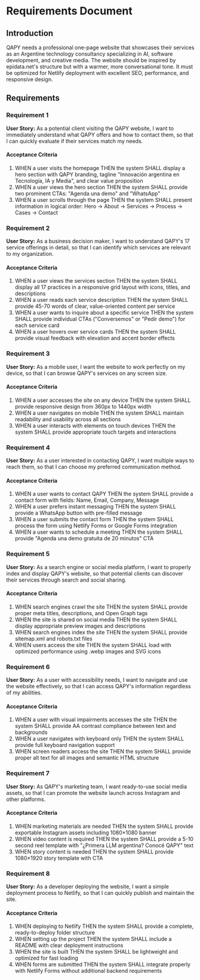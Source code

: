 # Requirements Document

## Introduction

QAPY needs a professional one-page website that showcases their services as an Argentine technology consultancy specializing in AI, software development, and creative media. The website should be inspired by epidata.net's structure but with a warmer, more conversational tone. It must be optimized for Netlify deployment with excellent SEO, performance, and responsive design.

## Requirements

### Requirement 1

**User Story:** As a potential client visiting the QAPY website, I want to immediately understand what QAPY offers and how to contact them, so that I can quickly evaluate if their services match my needs.

#### Acceptance Criteria

1. WHEN a user visits the homepage THEN the system SHALL display a hero section with QAPY branding, tagline "Innovación argentina en Tecnología, IA y Media", and clear value proposition
2. WHEN a user views the hero section THEN the system SHALL provide two prominent CTAs: "Agenda una demo" and "WhatsApp"
3. WHEN a user scrolls through the page THEN the system SHALL present information in logical order: Hero → About → Services → Process → Cases → Contact

### Requirement 2

**User Story:** As a business decision maker, I want to understand QAPY's 17 service offerings in detail, so that I can identify which services are relevant to my organization.

#### Acceptance Criteria

1. WHEN a user views the services section THEN the system SHALL display all 17 practices in a responsive grid layout with icons, titles, and descriptions
2. WHEN a user reads each service description THEN the system SHALL provide 45-70 words of clear, value-oriented content per service
3. WHEN a user wants to inquire about a specific service THEN the system SHALL provide individual CTAs ("Conversemos" or "Pedir demo") for each service card
4. WHEN a user hovers over service cards THEN the system SHALL provide visual feedback with elevation and accent border effects

### Requirement 3

**User Story:** As a mobile user, I want the website to work perfectly on my device, so that I can browse QAPY's services on any screen size.

#### Acceptance Criteria

1. WHEN a user accesses the site on any device THEN the system SHALL provide responsive design from 360px to 1440px width
2. WHEN a user navigates on mobile THEN the system SHALL maintain readability and usability across all sections
3. WHEN a user interacts with elements on touch devices THEN the system SHALL provide appropriate touch targets and interactions

### Requirement 4

**User Story:** As a user interested in contacting QAPY, I want multiple ways to reach them, so that I can choose my preferred communication method.

#### Acceptance Criteria

1. WHEN a user wants to contact QAPY THEN the system SHALL provide a contact form with fields: Name, Email, Company, Message
2. WHEN a user prefers instant messaging THEN the system SHALL provide a WhatsApp button with pre-filled message
3. WHEN a user submits the contact form THEN the system SHALL process the form using Netlify Forms or Google Forms integration
4. WHEN a user wants to schedule a meeting THEN the system SHALL provide "Agenda una demo gratuita de 20 minutos" CTA

### Requirement 5

**User Story:** As a search engine or social media platform, I want to properly index and display QAPY's website, so that potential clients can discover their services through search and social sharing.

#### Acceptance Criteria

1. WHEN search engines crawl the site THEN the system SHALL provide proper meta titles, descriptions, and Open Graph tags
2. WHEN the site is shared on social media THEN the system SHALL display appropriate preview images and descriptions
3. WHEN search engines index the site THEN the system SHALL provide sitemap.xml and robots.txt files
4. WHEN users access the site THEN the system SHALL load with optimized performance using .webp images and SVG icons

### Requirement 6

**User Story:** As a user with accessibility needs, I want to navigate and use the website effectively, so that I can access QAPY's information regardless of my abilities.

#### Acceptance Criteria

1. WHEN a user with visual impairments accesses the site THEN the system SHALL provide AA contrast compliance between text and backgrounds
2. WHEN a user navigates with keyboard only THEN the system SHALL provide full keyboard navigation support
3. WHEN screen readers access the site THEN the system SHALL provide proper alt text for all images and semantic HTML structure

### Requirement 7

**User Story:** As QAPY's marketing team, I want ready-to-use social media assets, so that I can promote the website launch across Instagram and other platforms.

#### Acceptance Criteria

1. WHEN marketing materials are needed THEN the system SHALL provide exportable Instagram assets including 1080×1080 banner
2. WHEN video content is required THEN the system SHALL provide a 5-10 second reel template with "¿Primera LLM argentina? Conocé QAPY" text
3. WHEN story content is needed THEN the system SHALL provide 1080×1920 story template with CTA

### Requirement 8

**User Story:** As a developer deploying the website, I want a simple deployment process to Netlify, so that I can quickly publish and maintain the site.

#### Acceptance Criteria

1. WHEN deploying to Netlify THEN the system SHALL provide a complete, ready-to-deploy folder structure
2. WHEN setting up the project THEN the system SHALL include a README with clear deployment instructions
3. WHEN the site is built THEN the system SHALL be lightweight and optimized for fast loading
4. WHEN forms are submitted THEN the system SHALL integrate properly with Netlify Forms without additional backend requirements